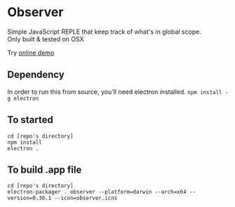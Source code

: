 Observer
===========

Simple JavaScript REPLE that keep track of what's in global scope.  
Only built & tested on OSX

Try [online demo](https://kosamari.github.io/observer/)

## Dependency
In order to run this from source, you'll need electron installed.
`npm install -g electron`

## To started
```
cd [repo's directory]
npm install
electron .
```

## To build .app file
```
cd [repo's directory]
electron-packager . observer --platform=darwin --arch=x64 --version=0.36.1 --icon=observer.icns
```